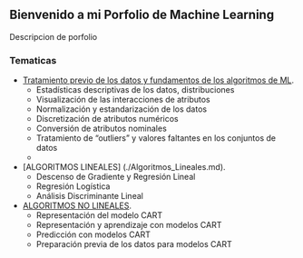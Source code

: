 ## Bienvenido a mi Porfolio de Machine Learning 

Descripcion de porfolio

### Tematicas
- [Tratamiento previo de los datos y fundamentos de los algoritmos de ML](./Tratamiento_Previo.md).
  - Estadísticas descriptivas de los datos, distribuciones
  - Visualización de las interacciones de atributos
  - Normalización y estandarización de los datos
  - Discretización de atributos numéricos
  - Conversión de atributos nominales
  - Tratamiento de “outliers” y  valores faltantes en los conjuntos de datos
  - 
- [ALGORITMOS LINEALES] (./Algoritmos_Lineales.md).
  - Descenso de Gradiente y Regresión Lineal
  - Regresión Logística
  - Análisis Discriminante Lineal
- [ALGORITMOS NO LINEALES](./Algoritmos_No_Lineales.md).
  - Representación del modelo CART
  - Representación y aprendizaje con modelos CART
  - Predicción con modelos CART
  - Preparación previa de los datos para modelos CART
